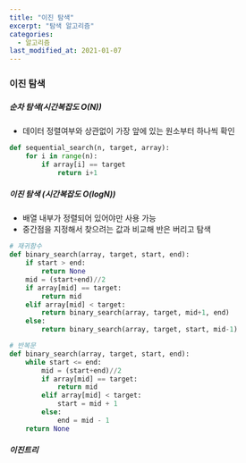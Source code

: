 ```yaml
---
title: "이진 탐색"
excerpt: "탐색 알고리즘"
categories:
  - 알고리즘
last_modified_at: 2021-01-07
---
```

### 이진 탐색



##### 순차 탐색(시간복잡도 O(N))

- 데이터 정렬여부와 상관없이 가장 앞에 있는 원소부터 하나씩 확인

```python
def sequential_search(n, target, array):
    for i in range(n):
        if array[i] == target
        	return i+1
```



##### 이진 탐색 (시간복잡도 O(logN))

- 배열 내부가 정렬되어 있어야만 사용 가능
- 중간점을 지정해서 찾으려는 값과 비교해 반은 버리고 탐색

```python
# 재귀함수
def binary_search(array, target, start, end):
    if start > end:
        return None
    mid = (start+end)//2
    if array[mid] == target:
        return mid
    elif array[mid] < target:
        return binary_search(array, target, mid+1, end)
    else:
        return binary_search(array, target, start, mid-1)
```

```python
# 반복문
def binary_search(array, target, start, end):
    while start <= end:
        mid = (start+end)//2
        if array[mid] == target:
            return mid
        elif array[mid] < target:
            start = mid + 1
        else:
            end = mid - 1
    return None
```



##### 이진트리

